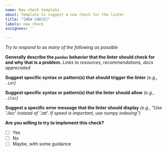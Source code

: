 ```yaml
---
name: New check template
about: Template to suggest a new check for the linter
title: "[NEW CHECK]"
labels: new check
assignees: ''

---
```


*Try to respond to as many of the following as possible*

**Generally describe the `pandas` behavior that the linter should check for and why that is a problem.**  *Links to resources, recommendations, docs appreciated*


**Suggest specific syntax or pattern(s) that should trigger the linter** *(e.g., `.iat`)*


**Suggest specific syntax or pattern(s) that the linter should allow** *(e.g., `.iloc`)*


**Suggest a specific error message that the linter should display** *(e.g., "Use '.iloc' instead of '.iat'. If speed is important, use numpy indexing")*


**Are you willing to try to implement this check?**
- [ ] Yes
- [ ] No
- [ ] Maybe, with some guidance

